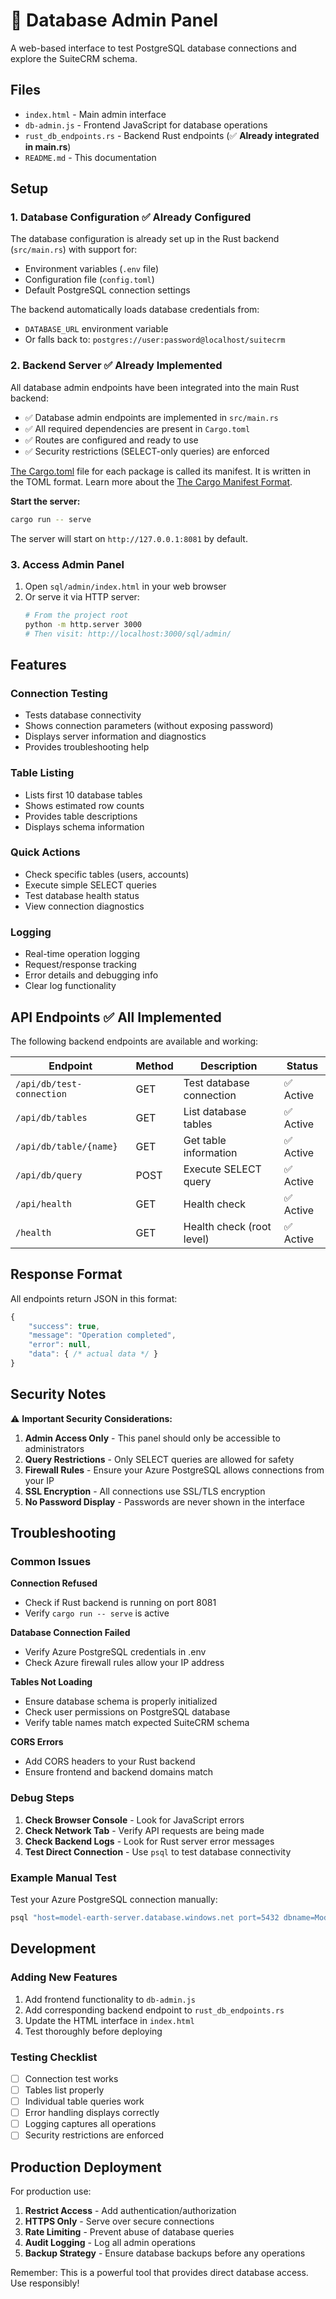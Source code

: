 # 📖 Database Admin Panel

A web-based interface to test PostgreSQL database connections and explore the SuiteCRM schema.

## Files

- `index.html` - Main admin interface
- `db-admin.js` - Frontend JavaScript for database operations
- `rust_db_endpoints.rs` - Backend Rust endpoints (✅ **Already integrated in main.rs**)
- `README.md` - This documentation

## Setup

### 1. Database Configuration ✅ **Already Configured**

The database configuration is already set up in the Rust backend (`src/main.rs`) with support for:
- Environment variables (`.env` file)
- Configuration file (`config.toml`)
- Default PostgreSQL connection settings

The backend automatically loads database credentials from:
- `DATABASE_URL` environment variable
- Or falls back to: `postgres://user:password@localhost/suitecrm`

### 2. Backend Server ✅ **Already Implemented**

All database admin endpoints have been integrated into the main Rust backend:

- ✅ Database admin endpoints are implemented in `src/main.rs`
- ✅ All required dependencies are present in `Cargo.toml`
- ✅ Routes are configured and ready to use
- ✅ Security restrictions (SELECT-only queries) are enforced

[The Cargo.toml](https://github.com/localsite/membercommons/blob/main/cargo.toml) file for each package is called its manifest. It is written in the TOML format. Learn more about the [The Cargo Manifest Format](https://doc.rust-lang.org/cargo/reference/manifest.html).

**Start the server:**
```bash
cargo run -- serve
```

The server will start on `http://127.0.0.1:8081` by default.

### 3. Access Admin Panel

1. Open `sql/admin/index.html` in your web browser
2. Or serve it via HTTP server:
   ```bash
   # From the project root
   python -m http.server 3000
   # Then visit: http://localhost:3000/sql/admin/
   ```

## Features

### Connection Testing
- Tests database connectivity
- Shows connection parameters (without exposing password)
- Displays server information and diagnostics
- Provides troubleshooting help

### Table Listing
- Lists first 10 database tables
- Shows estimated row counts
- Provides table descriptions
- Displays schema information

### Quick Actions
- Check specific tables (users, accounts)
- Execute simple SELECT queries
- Test database health status
- View connection diagnostics

### Logging
- Real-time operation logging
- Request/response tracking
- Error details and debugging info
- Clear log functionality

## API Endpoints ✅ **All Implemented**

The following backend endpoints are available and working:

| Endpoint | Method | Description | Status |
|----------|--------|-------------|---------|
| `/api/db/test-connection` | GET | Test database connection | ✅ Active |
| `/api/db/tables` | GET | List database tables | ✅ Active |
| `/api/db/table/{name}` | GET | Get table information | ✅ Active |
| `/api/db/query` | POST | Execute SELECT query | ✅ Active |
| `/api/health` | GET | Health check | ✅ Active |
| `/health` | GET | Health check (root level) | ✅ Active |

## Response Format

All endpoints return JSON in this format:

```javascript
{
    "success": true,
    "message": "Operation completed",
    "error": null,
    "data": { /* actual data */ }
}
```

## Security Notes

⚠️ **Important Security Considerations:**

1. **Admin Access Only** - This panel should only be accessible to administrators
2. **Query Restrictions** - Only SELECT queries are allowed for safety
3. **Firewall Rules** - Ensure your Azure PostgreSQL allows connections from your IP
4. **SSL Encryption** - All connections use SSL/TLS encryption
5. **No Password Display** - Passwords are never shown in the interface

## Troubleshooting

### Common Issues

**Connection Refused**
- Check if Rust backend is running on port 8081
- Verify `cargo run -- serve` is active

**Database Connection Failed**
- Verify Azure PostgreSQL credentials in .env
- Check Azure firewall rules allow your IP address

**Tables Not Loading**
- Ensure database schema is properly initialized
- Check user permissions on PostgreSQL database
- Verify table names match expected SuiteCRM schema

**CORS Errors**
- Add CORS headers to your Rust backend
- Ensure frontend and backend domains match

### Debug Steps

1. **Check Browser Console** - Look for JavaScript errors
2. **Check Network Tab** - Verify API requests are being made
3. **Check Backend Logs** - Look for Rust server error messages
4. **Test Direct Connection** - Use `psql` to test database connectivity

### Example Manual Test

Test your Azure PostgreSQL connection manually:

```bash
psql "host=model-earth-server.database.windows.net port=5432 dbname=ModelEarthDB user=sqladmin password=your-password sslmode=require"
```

## Development

### Adding New Features

1. Add frontend functionality to `db-admin.js`
2. Add corresponding backend endpoint to `rust_db_endpoints.rs`
3. Update the HTML interface in `index.html`
4. Test thoroughly before deploying

### Testing Checklist

- [ ] Connection test works
- [ ] Tables list properly
- [ ] Individual table queries work
- [ ] Error handling displays correctly
- [ ] Logging captures all operations
- [ ] Security restrictions are enforced

## Production Deployment

For production use:

1. **Restrict Access** - Add authentication/authorization
2. **HTTPS Only** - Serve over secure connections
3. **Rate Limiting** - Prevent abuse of database queries
4. **Audit Logging** - Log all admin operations
5. **Backup Strategy** - Ensure database backups before any operations

Remember: This is a powerful tool that provides direct database access. Use responsibly!
